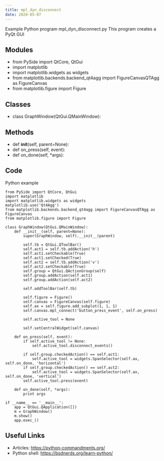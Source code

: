 ```yaml
---
title: mpl_dyn_disconnect
date: 2020-05-07
---
```

Example Python program mpl_dyn_disconnect.py
This program creates a PyQt GUI

## Modules

* from PySide import QtCore, QtGui
* import matplotlib
* import matplotlib.widgets as widgets
* from matplotlib.backends.backend_qt4agg import FigureCanvasQTAgg as FigureCanvas
* from matplotlib.figure import Figure

## Classes

* class GraphWindow(QtGui.QMainWindow):

## Methods

* def __init__(self, parent=None):
* def on_press(self, event):
* def on_done(self, *args):

## Code

Python example

    from PySide import QtCore, QtGui
    import matplotlib
    import matplotlib.widgets as widgets
    matplotlib.use('Qt4Agg')
    from matplotlib.backends.backend_qt4agg import FigureCanvasQTAgg as FigureCanvas
    from matplotlib.figure import Figure
    
    class GraphWindow(QtGui.QMainWindow):
        def __init__(self, parent=None):
            super(GraphWindow, self).__init__(parent)
    
            self.tb = QtGui.QToolBar()
            self.act1 = self.tb.addAction('h')
            self.act1.setCheckable(True)
            self.act1.setChecked(True)
            self.act2 = self.tb.addAction('v')
            self.act2.setCheckable(True)
            self.group = QtGui.QActionGroup(self)
            self.group.addAction(self.act1)
            self.group.addAction(self.act2)
    
            self.addToolBar(self.tb)
    
            self.figure = Figure()
            self.canvas = FigureCanvas(self.figure)
            self.ax = self.figure.add_subplot(1, 1, 1)
            self.canvas.mpl_connect('button_press_event', self.on_press)
    
            self.active_tool = None
    
            self.setCentralWidget(self.canvas)
    
        def on_press(self, event):
            if self.active_tool != None:
                self.active_tool.disconnect_events()
    
            if self.group.checkedAction() == self.act1:
                self.active_tool = widgets.SpanSelector(self.ax, self.on_done, 'horizontal')
            if self.group.checkedAction() == self.act2:
                self.active_tool = widgets.SpanSelector(self.ax, self.on_done, 'vertical')
            self.active_tool.press(event)
    
        def on_done(self, *args):
            print args
    
    if __name__ == '__main__':
        app = QtGui.QApplication([])
        m = GraphWindow()
        m.show()
        app.exec_()
    

## Useful Links

- Articles: https://python-commandments.org/
- Python shell: https://bsdnerds.org/learn-python/
